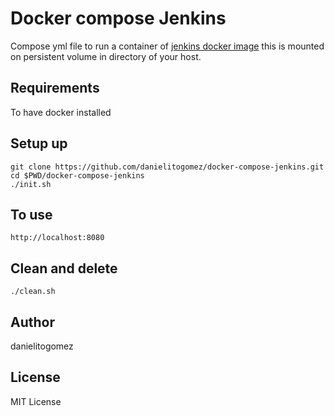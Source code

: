 # Docker compose Jenkins

Compose yml file to run a container of [jenkins docker image](https://hub.docker.com/_/jenkins/) this is mounted on persistent volume in directory of your host.

## Requirements

To have docker installed

## Setup up

```
git clone https://github.com/danielitogomez/docker-compose-jenkins.git
cd $PWD/docker-compose-jenkins
./init.sh
```

## To use

```
http://localhost:8080
```

## Clean and delete

```
./clean.sh
```

## Author

danielitogomez

## License

MIT License

